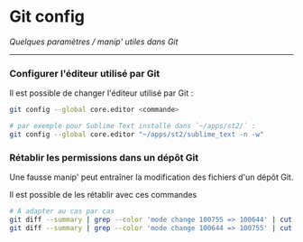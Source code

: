 # Git config

*Quelques paramètres / manip' utiles dans Git*

---

### Configurer l'éditeur utilisé par Git

Il est possible de changer l'éditeur utilisé par Git :

```bash
git config --global core.editor <commande>

# par exemple pour Sublime Text installé dans `~/apps/st2/` :
git config --global core.editor "~/apps/st2/sublime_text -n -w"
```


### Rétablir les permissions dans un dépôt Git

Une fausse manip' peut entraîner la modification des fichiers d'un dépôt Git.

Il est possible de les rétablir avec ces commandes

```bash
# À adapter au cas par cas
git diff --summary | grep --color 'mode change 100755 => 100644' | cut -d' ' -f7- | xargs -d'\n' chmod +x
git diff --summary | grep --color 'mode change 100644 => 100755' | cut -d' ' -f7- | xargs -d'\n' chmod -x
```
